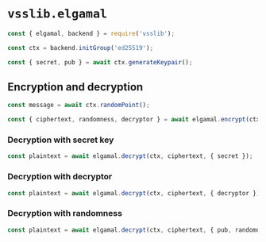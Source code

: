 # `vsslib.elgamal`

```js
const { elgamal, backend } = require('vsslib');

const ctx = backend.initGroup('ed25519');

const { secret, pub } = await ctx.generateKeypair();
```

## Encryption and decryption

```js
const message = await ctx.randomPoint();

const { ciphertext, randomness, decryptor } = await elgamal.encrypt(ctx, message, pub);
```

### Decryption with secret key

```js
const plaintext = await elgamal.decrypt(ctx, ciphertext, { secret });
```

### Decryption with decryptor

```js
const plaintext = await elgamal.decrypt(ctx, ciphertext, { decryptor });
```

### Decryption with randomness

```js
const plaintext = await elgamal.decrypt(ctx, ciphertext, { pub, randomness });
```
